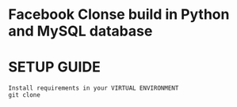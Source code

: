 # Facebook Clonse build in Python and MySQL database

# SETUP GUIDE
    Install requirements in your VIRTUAL ENVIRONMENT
    git clone 
